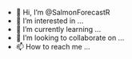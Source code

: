 - 👋 Hi, I’m @SalmonForecastR
- 👀 I’m interested in ...
- 🌱 I’m currently learning ...
- 💞️ I’m looking to collaborate on ...
- 📫 How to reach me ...

<!---
SalmonForecastR/SalmonForecastR is a ✨ special ✨ repository because its `README.md` (this file) appears on your GitHub profile.
You can click the Preview link to take a look at your changes.
--->
